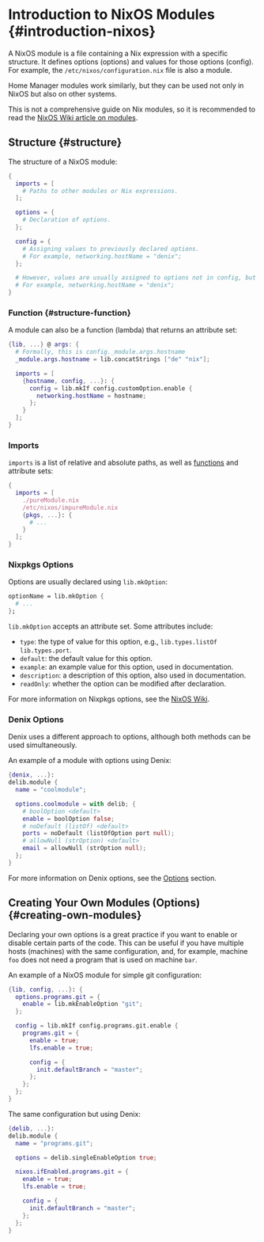 # Introduction to NixOS Modules {#introduction-nixos}
A NixOS module is a file containing a Nix expression with a specific structure. It defines options (options) and values for those options (config). For example, the `/etc/nixos/configuration.nix` file is also a module.

Home Manager modules work similarly, but they can be used not only in NixOS but also on other systems.

This is not a comprehensive guide on Nix modules, so it is recommended to read the [NixOS Wiki article on modules](https://nixos.wiki/wiki/NixOS_modules).

## Structure {#structure}
The structure of a NixOS module:

```nix
{
  imports = [
    # Paths to other modules or Nix expressions.
  ];

  options = {
    # Declaration of options.
  };

  config = {
    # Assigning values to previously declared options.
    # For example, networking.hostName = "denix";
  };

  # However, values are usually assigned to options not in config, but here.
  # For example, networking.hostName = "denix";
}
```

### Function {#structure-function}
A module can also be a function (lambda) that returns an attribute set:

```nix
{lib, ...} @ args: {
  # Formally, this is config._module.args.hostname
  _module.args.hostname = lib.concatStrings ["de" "nix"];

  imports = [
    {hostname, config, ...}: {
      config = lib.mkIf config.customOption.enable {
        networking.hostName = hostname;
      };
    }
  ];
}
```

### Imports
`imports` is a list of relative and absolute paths, as well as [functions](#structure-function) and attribute sets:

```nix
{
  imports = [
    ./pureModule.nix
    /etc/nixos/impureModule.nix
    {pkgs, ...}: {
      # ...
    }
  ];
}
```

### Nixpkgs Options
Options are usually declared using `lib.mkOption`:

```nix
optionName = lib.mkOption {
  # ...
};
```

`lib.mkOption` accepts an attribute set. Some attributes include:

- `type`: the type of value for this option, e.g., `lib.types.listOf lib.types.port`.
- `default`: the default value for this option.
- `example`: an example value for this option, used in documentation.
- `description`: a description of this option, also used in documentation.
- `readOnly`: whether the option can be modified after declaration.

For more information on Nixpkgs options, see the [NixOS Wiki](https://nixos.wiki/wiki/Declaration).

### Denix Options
Denix uses a different approach to options, although both methods can be used simultaneously.

An example of a module with options using Denix:

```nix
{denix, ...}:
delib.module {
  name = "coolmodule";

  options.coolmodule = with delib; {
    # boolOption <default>
    enable = boolOption false;
    # noDefault (listOf) <default>
    ports = noDefault (listOfOption port null);
    # allowNull (strOption) <default>
    email = allowNull (strOption null);
  };
}
```

For more information on Denix options, see the [Options](/TODO) section.

## Creating Your Own Modules (Options) {#creating-own-modules}
Declaring your own options is a great practice if you want to enable or disable certain parts of the code. This can be useful if you have multiple hosts (machines) with the same configuration, and, for example, machine `foo` does not need a program that is used on machine `bar`.

An example of a NixOS module for simple git configuration:

```nix
{lib, config, ...}: {
  options.programs.git = {
    enable = lib.mkEnableOption "git";
  };

  config = lib.mkIf config.programs.git.enable {
    programs.git = {
      enable = true;
      lfs.enable = true;

      config = {
        init.defaultBranch = "master";
      };
    };
  };
}
```

The same configuration but using Denix:

```nix
{delib, ...}:
delib.module {
  name = "programs.git";

  options = delib.singleEnableOption true;

  nixos.ifEnabled.programs.git = {
    enable = true;
    lfs.enable = true;

    config = {
      init.defaultBranch = "master";
    };
  };
}
```
